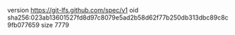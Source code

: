 version https://git-lfs.github.com/spec/v1
oid sha256:023ab13601527fd8d97c8079e5ad2b58d62f77b250db313dbc89c8c9fb077659
size 7779
